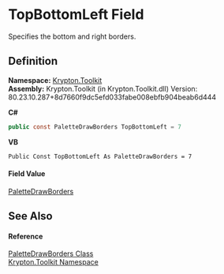 # TopBottomLeft Field


Specifies the bottom and right borders.



## Definition
**Namespace:** <a href="79d2eac2-21f4-54ff-7552-b20c33c30600.md">Krypton.Toolkit</a>  
**Assembly:** Krypton.Toolkit (in Krypton.Toolkit.dll) Version: 80.23.10.287+8d7660f9dc5efd033fabe008ebfb904beab6d444

**C#**
``` C#
public const PaletteDrawBorders TopBottomLeft = 7
```
**VB**
``` VB
Public Const TopBottomLeft As PaletteDrawBorders = 7
```



#### Field Value
<a href="57c04dd4-2ce7-4f51-9b17-f9d26d39fa4e.md">PaletteDrawBorders</a>

## See Also


#### Reference
<a href="57c04dd4-2ce7-4f51-9b17-f9d26d39fa4e.md">PaletteDrawBorders Class</a>  
<a href="79d2eac2-21f4-54ff-7552-b20c33c30600.md">Krypton.Toolkit Namespace</a>  
